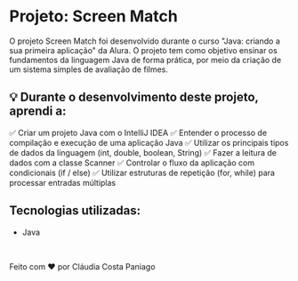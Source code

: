 # Projeto: Screen Match

O projeto Screen Match foi  desenvolvido durante o curso "Java: criando a sua primeira aplicação" da Alura. O projeto tem como objetivo ensinar os fundamentos da linguagem Java de forma prática, por meio da criação de um sistema simples de avaliação de filmes.

## 💡 Durante o desenvolvimento deste projeto, aprendi a:

✅ Criar um projeto Java com o IntelliJ IDEA
✅ Entender o processo de compilação e execução de uma aplicação Java
✅ Utilizar os principais tipos de dados da linguagem (int, double, boolean, String)
✅ Fazer a leitura de dados com a classe Scanner
✅ Controlar o fluxo da aplicação com condicionais (if / else)
✅ Utilizar estruturas de repetição (for, while) para processar entradas múltiplas

## Tecnologias utilizadas:
* Java

<br>

Feito com ❤️ por Cláudia Costa Paniago
